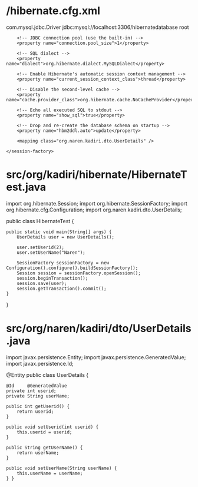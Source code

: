 # /hibernate.cfg.xml

<!-- Need to configure the connection and driver in sessionFactory tag inside the hibernate.cfg.xml -->

<?xml version="1.0" encoding="utf-8"?>
<!DOCTYPE hibernate-configuration PUBLIC
"-//Hibernate/Hibernate Configuration DTD 3.0//EN"
"http://hibernate.sourceforge.net/hibernate-configuration-3.0.dtd">
<hibernate-configuration>
	<session-factory>
		<!-- Database connection settings -->
		<property name="connection.driver_class">com.mysql.jdbc.Driver</property>
		<property name="connection.url">jdbc:mysql://localhost:3306/hibernatedatabase</property>
		<property name="connection.username">root</property>
		<property name="connection.password"></property>

		<!-- JDBC connection pool (use the built-in) -->
		<property name="connection.pool_size">1</property>

		<!-- SQL dialect -->
		<property name="dialect">org.hibernate.dialect.MySQLDialect</property>

		<!-- Enable Hibernate's automatic session context management -->
		<property name="current_session_context_class">thread</property>

		<!-- Disable the second-level cache -->
		<property name="cache.provider_class">org.hibernate.cache.NoCacheProvider</property>

		<!-- Echo all executed SQL to stdout -->
		<property name="show_sql">true</property>

		<!-- Drop and re-create the database schema on startup -->
		<property name="hbm2ddl.auto">update</property>

		<mapping class="org.naren.kadiri.dto.UserDetails" />

	</session-factory>
</hibernate-configuration>

# src/org/kadiri/hibernate/HibernateTest.java

import org.hibernate.Session;
import org.hibernate.SessionFactory;
import org.hibernate.cfg.Configuration;
import org.naren.kadiri.dto.UserDetails;

public class HibernateTest {

	public static void main(String[] args) {
		UserDetails user = new UserDetails();

		user.setUserid(2);
		user.setUserName("Naren");

		SessionFactory sessionFactory = new Configuration().configure().buildSessionFactory();
		Session session = sessionFactory.openSession();
		session.beginTransaction();
		session.save(user);
		session.getTransaction().commit();
	}
}

# src/org/naren/kadiri/dto/UserDetails.java

import javax.persistence.Entity;
import javax.persistence.GeneratedValue;
import javax.persistence.Id;

@Entity
public class UserDetails {

	@Id 	@GeneratedValue
	private int userid;
	private String userName;

	public int getUserid() {
		return userid;
	}

	public void setUserid(int userid) {
		this.userid = userid;
	}

	public String getUserName() {
		return userName;
	}

	public void setUserName(String userName) {
		this.userName = userName;
	} }
